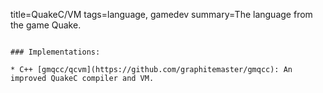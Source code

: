 title=QuakeC/VM
tags=language, gamedev
summary=The language from the game Quake.
~~~~~~

### Implementations:

* C++ [gmqcc/qcvm](https://github.com/graphitemaster/gmqcc): An improved QuakeC compiler and VM.
